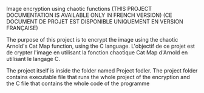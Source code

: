 Image encryption using chaotic functions
(THIS PROJECT DOCUMENTATION IS AVAILABLE ONLY IN FRENCH VERSION)
(CE DOCUMENT DE PROJET EST DISPONIBLE UNIQUEMENT EN VERSION FRANÇAISE)

The purpose of this project is to encrypt the image using the chaotic Arnold's Cat Map function, using the C language.
L'objectif de ce projet est de crypter l'image en utilisant la fonction chaotique Cat Map d'Arnold en utilisant le langage C.

The project itself is inside the folder named Project fodler.
The project folder contains executable file that runs the whole project of the encryption and the C file that contains the whole code of the programme